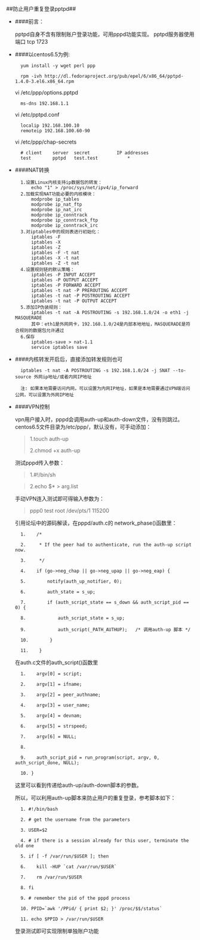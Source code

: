##防止用户重复登录pptpd##

* ####前言：
	
	pptpd自身不含有限制账户登录功能，可用pppd功能实现。
	pptpd服务器使用端口  tcp 1723

* ####以centos6.5为例:


		yum install -y wget perl ppp
	
		rpm -ivh http://dl.fedoraproject.org/pub/epel/6/x86_64/pptpd-1.4.0-3.el6.x86_64.rpm
	
	vi /etc/ppp/options.pptpd

		ms-dns 192.168.1.1

	vi /etc/pptpd.conf

		localip 192.168.100.10
		remoteip 192.168.100.60-90

	vi /etc/ppp/chap-secrets

		# client	server	secret			IP addresses
		test		pptpd   test.test	 		* 


* ####NAT转换
		
		1.设置Linux内核支持ip数据包的转发：
			echo "1" > /proc/sys/net/ipv4/ip_forward
		2.加载实现NAT功能必要的内核模块：
			modprobe ip_tables
			modprobe ip_nat_ftp
			modprobe ip_nat_irc
			modprobe ip_conntrack
			modprobe ip_conntrack_ftp
			modprobe ip_conntrack_irc
		3.对iptables中的规则表进行初始化：
			iptables -F
			iptables -X
			iptables -Z
			iptables -F -t nat
			iptables -X -t nat
			iptables -Z -t nat
		4.设置规则链的默认策略：
			iptables -P INPUT ACCEPT
			iptables -P OUTPUT ACCEPT
			iptables -P FORWARD ACCEPT
			iptables -t nat -P PREROUTING ACCEPT
			iptables -t nat -P POSTROUTING ACCEPT
			iptables -t nat -P OUTPUT ACCEPT
		5.添加IP伪装规则：
			iptables -t nat -A POSTROUTING -s 192.168.1.0/24 -o eth1 -j MASQUERADE
			其中：eth1是外网网卡，192.168.1.0/24是内部本地地址，MASQUERADE是符合规则的数据包允许通过
		6.保存
			iptables-save > nat-1.1
			service iptables save

* ####内核转发开启后，直接添加转发规则也可

		iptables -t nat -A POSTROUTING -s 192.168.1.0/24 -j SNAT --to-source 外网ip地址/或者内网IP地址

		注: 如果本地需要访问内网，可以设置为内网IP地址，如果是本地需要通过VPN端访问公网，可以设置为外网IP地址


* ####VPN控制

	vpn用户接入时，pppd会调用auth-up和auth-down文件，没有则跳过。centos6.5文件目录为/etc/ppp/，默认没有，可手动添加：


	>1.touch auth-up
	>	
	>2.chmod +x auth-up

	测试pppd传入参数：
	>1.#!/bin/sh
	
	>2.echo $* > arg.list
	
	手动VPN连入测试即可得输入参数为：
	>ppp0 test root /dev/pts/1 115200
	
	引用论坛中的源码解读，在pppd/auth.c的 network_phase()函数里：
	
		1.    /*
	
		2.     * If the peer had to authenticate, run the auth-up script now.
	
		3.     */
	
		4.    if (go->neg_chap || go->neg_upap || go->neg_eap) {
	
		5.        notify(auth_up_notifier, 0);
	
		6.        auth_state = s_up;
	
		7.        if (auth_script_state == s_down && auth_script_pid == 0) {
	
		8.            auth_script_state = s_up;
	
		9.            auth_script(_PATH_AUTHUP);   /* 调用auth-up 脚本 */
	
		10.        }
	
		11.    }
	
	
	在auth.c文件的auth_script()函数里
	
		1.    argv[0] = script;
	
		2.    argv[1] = ifname;
	
		3.    argv[2] = peer_authname;
	
		4.    argv[3] = user_name;
	
		5.    argv[4] = devnam;
	
		6.    argv[5] = strspeed;
	
		7.    argv[6] = NULL;
	
		8. 
	
		9.    auth_script_pid = run_program(script, argv, 0, auth_script_done, NULL);
	
		10. }
	
	
	这里可以看到传递给auth-up/auth-down脚本的参数。
	
	所以，可以利用auth-up脚本来防止用户的重复登录，参考脚本如下：
	
		1. #!/bin/bash
	
		2. # get the username from the parameters
	
		3. USER=$2
	
		4. # if there is a session already for this user, terminate the old one
	
		5. if [ -f /var/run/$USER ]; then
	
		6.    kill -HUP `cat /var/run/$USER`
	
		7.    rm /var/run/$USER
	
		8. fi
	
		9. # remember the pid of the pppd process
	
		10. PPID=`awk '/PPid/ { print $2; }' /proc/$$/status`
	
		11. echo $PPID > /var/run/$USER
	
	
	
	登录测试即可实现限制单独账户功能




